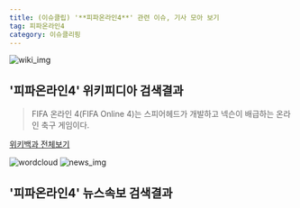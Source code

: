 ```yaml
---
title: (이슈클립) '**피파온라인4**' 관련 이슈, 기사 모아 보기
tag: 피파온라인4
category: 이슈클리핑
---
```

![wiki_img](https://user-images.githubusercontent.com/42597476/44503234-41136a80-a6d0-11e8-9071-6fc6418eafe4.png)
## **'**피파온라인4**'** 위키피디아 검색결과
>FIFA 온라인 4(FIFA Online 4)는 스피어헤드가 개발하고 넥슨이 배급하는 온라인 축구 게임이다.

<a href="https://ko.wikipedia.org/wiki/피파온라인4" target="_blank">위키백과 전체보기</a>

![wordcloud](https://s3.ap-northeast-2.amazonaws.com/lyrics101-wordcloud/2018-09-20-1537434021.png)
![news_img](https://user-images.githubusercontent.com/42597476/44507050-1206f400-a6e4-11e8-8d98-7ffbfebb353f.png)
## **'**피파온라인4**'** 뉴스속보 검색결과

